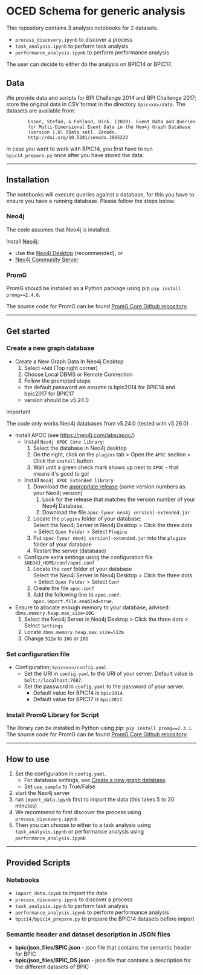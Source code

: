 # OCED Schema for generic analysis

This repository contains 3 analysis notebooks for 2 datasets.
- `process_discovery.ipynb` to discover a process
- `task_analysis.ipynb` to perform task analysis
- `performance_analysis.ipynb` to perform performance analysis

The user can decide to either do the analysis on BPIC14 or BPIC17.

## Data
We provide data and scripts for BPI Challenge 2014 and BPI Challenge 2017; store the original data in CSV format in the directory `bpic<xx>/data`.
The datasets are available from:

            Esser, Stefan, & Fahland, Dirk. (2020). Event Data and Queries
            for Multi-Dimensional Event Data in the Neo4j Graph Database
            (Version 1.0) [Data set]. Zenodo. 
            http://doi.org/10.5281/zenodo.3865222

In case you want to work with BPIC14, you first have to run `bpic14_prepare.py` once after you have stored the data.

---------------------
## Installation

The notebooks will execute queries against a database, for this you have to ensure you have a running database.
Please follow the steps below.

### Neo4j
The code assumes that Neo4j is installed.

Install [Neo4j](https://neo4j.com/download/):

- Use the [Neo4j Desktop](https://neo4j.com/download-center/#desktop)  (recommended), or
- [Neo4j Community Server](https://neo4j.com/download-center/#community)

### PromG
PromG should be installed as a Python package using pip
`pip install promg==2.4.6`.

The source code for PromG can be found [PromG Core Github repository](https://github.com/PromG-dev/promg-core).

---------------------
## Get started

### <a name="create_db"></a> Create a new graph database

- Create a New Graph Data In Neo4j Desktop
   1. Select `+Add` (Top right corner)
   2. Choose Local DBMS or Remote Connection
   3. Follow the prompted steps 
  - the default password we assume is bpic2014 for BPIC14 and bpic2017 for BPIC17
  - version should be v5.24.0

> [!IMPORTANT]  
> The code only works Neo4j databases from v5.24.0 (tested with v5.26.0)

- Install APOC (see https://neo4j.com/labs/apoc/)
  - Install `Neo4j APOC Core library`: 
    1. Select the database in Neo4j desktop 
    2. On the right, click on the `plugins` tab > Open the `APOC` section > Click the `install` button
    3. Wait until a green check mark shows up next to `APOC` - that means it's good to go!
  - Install `Neo4j APOC Extended library`
    1. Download the [appropriate release](https://github.com/neo4j-contrib/neo4j-apoc-procedures/releases) (same version numbers as your Neo4j version)
       1. Look for the release that matches the version number of your Neo4j Database.
       2. Download the file `apoc-[your neo4j version]-extended.jar`
    2. Locate the `plugins` folder of your database:  
       Select the Neo4j Server in Neo4j Desktop > Click the three dots > Select `Open Folder` > Select `Plugins`
    4. Put `apoc-[your neo4j version]-extended.jar` into the `plugins` folder of your database
    5. Restart the server (database)
  - Configure extra settings using the configuration file `$NEO4J_HOME/conf/apoc.conf`
    1. Locate the `conf` folder of your database  
       Select the Neo4j Server in Neo4j Desktop > Click the three dots > Select `Open Folder` > Select `Conf`
    2. Create the file `apoc.conf`
    3. Add the following line to `apoc.conf`: `apoc.import.file.enabled=true`.
- Ensure to allocate enough memory to your database, advised: `dbms.memory.heap.max_size=10G`
  1. Select the Neo4j Server in Neo4j Desktop > Click the three dots > Select `Settings`
  2. Locate `dbms.memory.heap.max_size=512m`
  3. Change `512m` to `10G` or `20G`
 
### Set configuration file
- Configuration; `bpic<xx>/config.yaml`
  - Set the URI in `config.yaml` to the URI of your server. Default value is `bolt://localhost:7687`.
  - Set the password in `config.yaml` to the password of your server. 
    - Default value for BPIC14 is `bpic2014`.
    - Default value for BPIC17 is `bpic2017`.

### Install PromG Library for Script
The library can be installed in Python using pip: `pip install promg==2.3.1`.
The source code for PromG can be found [PromG Core Github repository](https://github.com/PromG-dev/promg-core).

---------------------

## How to use
1. Set the configuration in `config.yaml`. 
   - For database settings, see [Create a new graph database](#create_db).
   - Set `use_sample` to True/False
2. start the Neo4j server
3. run `import_data.ipynb` first to import the data (this takes 5 to 20 minutes)
4. We recommend to first discover the process using `process_discovery.ipynb`
5. Then you can choose to either to a task analysis using `task_analysis.ipynb` or performance analysis using `performance_analysis.ipynb`

------------------------

## Provided Scripts
### Notebooks
- `import_data.ipynb` to import the data
- `process_discovery.ipynb` to discover a process
- `task_analysis.ipynb` to perform task analysis
- `performance_analysis.ipynb` to perform performance analysis
- `bpic14/bpic14_prepare.py` to prepare the BPIC14 datasets before import

### Semantic header and dataset description in JSON files 
- **bpic<xx>/json_files/BPIC<XX>.json** - json file that contains the semantic header for BPIC<XX>
- **bpic<xx>/json_files/BPIC<XX>_DS.json** - json file that contains a description for the different datasets of BPIC<XX>



